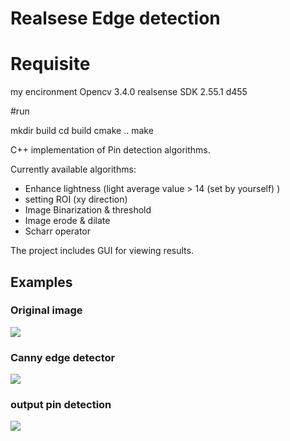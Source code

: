 # Realsese Edge detection
# Requisite
my encironment
Opencv 3.4.0
realsense SDK 2.55.1   d455


#run

mkdir build
cd build
cmake ..
make 

C++ implementation of Pin detection algorithms.

Currently available algorithms:

 - Enhance lightness (light average value > 14 (set by yourself) )
 - setting ROI (xy direction)
 - Image Binarization & threshold 
 - Image erode & dilate
 - Scharr operator

The project includes GUI for viewing results.

## Examples

### Original image

![](result/original_img.jpg)

### Canny edge detector

![](result/binaryImage1.jpg)

### output pin detection

![](result/output_img.jpg)
